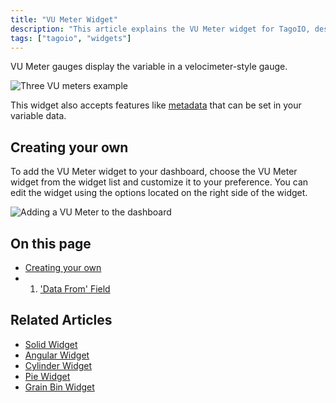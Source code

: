 ```yaml
---
title: "VU Meter Widget"
description: "This article explains the VU Meter widget for TagoIO, describing what it displays and how to add and customize it on a dashboard. It also notes that the widget supports metadata in variable data."
tags: ["tagoio", "widgets"]
---
```


VU Meter gauges display the variable in a velocimeter-style gauge.

![Three VU meters example](/docs_imagem/tagoio/vu-meter-widget-2.gif)

This widget also accepts features like [metadata](link-to-metadata) that can be set in your variable data.

## Creating your own

To add the VU Meter widget to your dashboard, choose the VU Meter widget from the widget list and customize it to your preference. You can edit the widget using the options located on the right side of the widget.

![Adding a VU Meter to the dashboard](/docs_imagem/tagoio/vu-meter-widget-2.gif)

## On this page

- [Creating your own](#creating-your-own)
- 1. ['Data From' Field](link-to-data-from-field)

## Related Articles

- [Solid Widget](link-to-solid-widget)
- [Angular Widget](link-to-angular-widget)
- [Cylinder Widget](link-to-cylinder-widget)
- [Pie Widget](link-to-pie-widget)
- [Grain Bin Widget](link-to-grain-bin-widget)